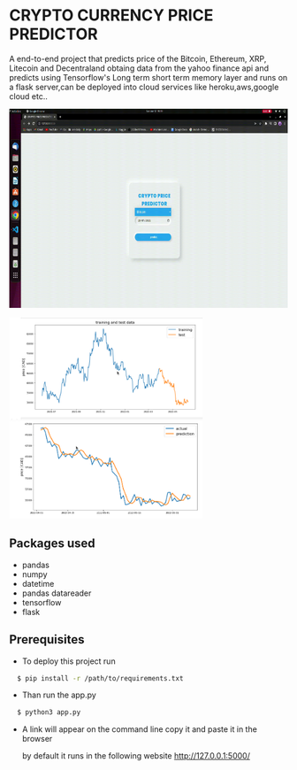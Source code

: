 
# CRYPTO CURRENCY PRICE PREDICTOR

A end-to-end project that predicts price of the Bitcoin, Ethereum,  XRP, Litecoin and Decentraland
obtaing data from the yahoo finance api and predicts using Tensorflow's Long term short term memory layer and runs on 
a flask server,can be deployed into cloud services like heroku,aws,google cloud etc..

<img src="https://github.com/vavinash992/crypto-currency-price-predictor/blob/main/images/ezgif.com-gif-maker.gif" width="640" height="360"/>
<p float="left">
  <img src="https://github.com/vavinash992/crypto-currency-price-predictor/blob/main/images/crypto1.png" width="350" />
  <img src="https://github.com/vavinash992/crypto-currency-price-predictor/blob/main/images/crypto2.png" width="350" /> 
</p>

## Packages used

- pandas
- numpy
- datetime
- pandas datareader
- tensorflow
- flask


## Prerequisites

- To deploy this project run

```bash
  $ pip install -r /path/to/requirements.txt
```
- Than run the app.py 
```bash
  $ python3 app.py
```
- A link will appear on the command line copy it and paste it in the browser

    by default it runs in the following website http://127.0.0.1:5000/
